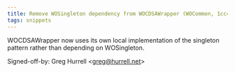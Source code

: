 ```yaml
---
title: Remove WOSingleton dependency from WOCDSAWrapper (WOCommon, 1cc4db9)
tags: snippets
---
```


WOCDSAWrapper now uses its own local implementation of the singleton pattern rather than depending on WOSingleton.

Signed-off-by: Greg Hurrell &lt;greg@hurrell.net&gt;
